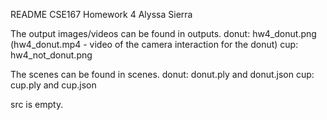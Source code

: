 README CSE167 Homework 4
Alyssa Sierra

The output images/videos can be found in outputs.
donut: hw4_donut.png (hw4_donut.mp4 - video of the camera interaction for the donut)
cup: hw4_not_donut.png

The scenes can be found in scenes.
donut: donut.ply and donut.json
cup: cup.ply and cup.json

src is empty. 